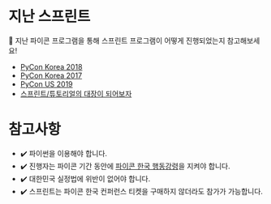 # 지난 스프린트

🔎 지난 파이콘 프로그램을 통해 스프린트 프로그램이 어떻게 진행되었는지 참고해보세요!
- [PyCon Korea 2018](https://archive.pycon.kr/2018/program/sprint/)
- [PyCon Korea 2017](https://archive.pycon.kr/2017/program/tutorials/)
- [PyCon US 2019](https://us.pycon.org/2019/community/sprints/)
- [스프린트/튜토리얼의 대장이 되어보자](http://blog.pycon.kr/2017/07/11/tutorial-and-sprint/)

# 참고사항

+ ✔️ 파이썬을 이용해야 합니다.
+ ✔️ 진행자는 파이콘 기간 동안에 [파이콘 한국 행동강령](/coc)을 지켜야 합니다.
+ ✔️ 대한민국 실정법에 위반이 없어야 합니다.
+ ✔️ 스프린트는 파이콘 한국 컨퍼런스 티켓을 구매하지 않더라도 참가가 가능합니다.